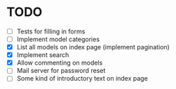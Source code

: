 # TODO    
- [ ] Tests for filling in forms
- [ ] Implement model categories
- [x] List all models on index page (implement pagination)
- [x] Implement search
- [x] Allow commenting on models
- [ ] Mail server for password reset
- [ ] Some kind of introductory text on index page
